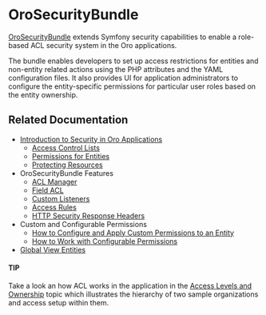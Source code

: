 <a id="security"></a>

<a id="bundle-docs-platform-security-bundle"></a>

# OroSecurityBundle

<a href="https://github.com/oroinc/platform/tree/6.1/src/Oro/Bundle/SecurityBundle" target="_blank">OroSecurityBundle</a> extends Symfony security capabilities to enable a role-based ACL security system in the Oro applications.

The bundle enables developers to set up access restrictions for entities and non-entity related actions using the PHP attributes and the YAML configuration files. It also provides UI for application administrators to configure the entity-specific permissions for particular user roles based on the entity ownership.

## Related Documentation

* [Introduction to Security in Oro Applications](../../../backend/security/index.md#backend-security-bundle-intro)
  * [Access Control Lists](../../../backend/security/acl.md#backend-security-bundle-access-control-list)
  * [Permissions for Entities](../../../backend/security/acl.md#backend-security-bundle-configure-entities)
  * [Protecting Resources](../../../backend/security/acl.md#backend-security-bundle-protect-resources)
* OroSecurityBundle Features
  * [ACL Manager](../../../backend/security/acl-manager.md#backend-security-bundle-acl-manager)
  * [Field ACL](../../../backend/security/field-acl.md#backend-security-bundle-field-acl)
  * [Custom Listeners](../../../backend/security/custom-listeners.md#backend-security-bundle-listeners)
  * [Access Rules](../../../backend/security/access-rules.md#backend-security-bundle-access-rules)
  * [HTTP Security Response Headers](../../../backend/security/security-headers.md#backend-security-bundle-security-headers)
* Custom and Configurable Permissions
  * [How to Configure and Apply Custom Permissions to an Entity](../../../backend/security/permissions.md#backend-security-bundle-permissions)
  * [How to Work with Configurable Permissions](../../../backend/security/configurable-permissions.md#backend-security-bundle-configurable-permissions)
* [Global View Entities](../../../backend/security/global-view-entities.md#backend-security-bundle-global-view-entities)

#### TIP
Take a look an how ACL works in the application in the [Access Levels and Ownership](../../../backend/security/example.md#backend-security-bundle-example) topic which illustrates the hierarchy of two sample organizations and access setup within them.

<!-- Frontend -->
